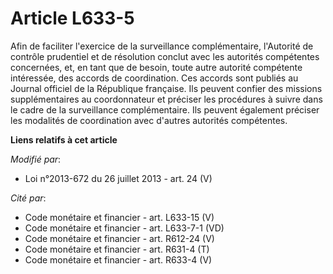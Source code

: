 # Article L633-5

Afin de faciliter l'exercice de la surveillance complémentaire, l'Autorité de contrôle prudentiel et de résolution conclut
avec les autorités compétentes concernées, et, en tant que de besoin, toute autre autorité compétente intéressée, des accords
de coordination. Ces accords sont publiés au Journal officiel de la République française. Ils peuvent confier des missions
supplémentaires au coordonnateur et préciser les procédures à suivre dans le cadre de la surveillance complémentaire. Ils
peuvent également préciser les modalités de coordination avec d'autres autorités compétentes.

**Liens relatifs à cet article**

_Modifié par_:

  - Loi n°2013-672 du 26 juillet 2013 - art. 24 (V)

_Cité par_:

  - Code monétaire et financier - art. L633-15 (V)
  - Code monétaire et financier - art. L633-7-1 (VD)
  - Code monétaire et financier - art. R612-24 (V)
  - Code monétaire et financier - art. R631-4 (T)
  - Code monétaire et financier - art. R633-4 (V)
